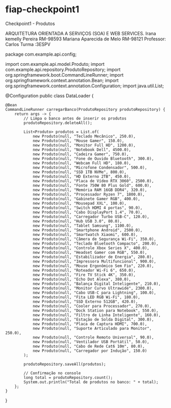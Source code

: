 # fiap-checkpoint1
Checkpoint1 - Produtos

ARQUITETURA ORIENTADA A SERVIÇOS (SOA) E WEB SERVICES.
Irana kemelly Pereira RM-98593
Mariana Aparecida de Melo RM-98121
Professor: Carlos 			 Turma :3ESPV

package com.example.api.config;

import com.example.api.model.Produto;
import com.example.api.repository.ProdutoRepository;
import org.springframework.boot.CommandLineRunner;
import org.springframework.context.annotation.Bean;
import org.springframework.context.annotation.Configuration;
import java.util.List;

@Configuration
public class DataLoader {

    @Bean
    CommandLineRunner carregarBanco(ProdutoRepository produtoRepository) {
        return args -> {
            // Limpa o banco antes de inserir os produtos
            produtoRepository.deleteAll();

            List<Produto> produtos = List.of(
                new Produto(null, "Teclado Mecânico", 250.0),
                new Produto(null, "Mouse Gamer", 150.0),
                new Produto(null, "Monitor Full HD", 1200.0),
                new Produto(null, "Notebook Dell", 4500.0),
                new Produto(null, "Cadeira Gamer", 750.0),
                new Produto(null, "Fone de Ouvido Bluetooth", 300.0),
                new Produto(null, "Webcam Full HD", 180.0),
                new Produto(null, "Microfone Condensador", 500.0),
                new Produto(null, "SSD 1TB NVMe", 800.0),
                new Produto(null, "HD Externo 2TB", 450.0),
                new Produto(null, "Placa de Vídeo RTX 3060", 2500.0),
                new Produto(null, "Fonte 750W 80 Plus Gold", 600.0),
                new Produto(null, "Memória RAM 16GB DDR4", 320.0),
                new Produto(null, "Processador Ryzen 7", 1800.0),
                new Produto(null, "Gabinete Gamer RGB", 400.0),
                new Produto(null, "Mousepad XXL", 100.0),
                new Produto(null, "Switch HDMI 4 portas", 90.0),
                new Produto(null, "Cabo DisplayPort 1.4", 70.0),
                new Produto(null, "Carregador Turbo USB-C", 120.0),
                new Produto(null, "Hub USB 3.0", 80.0),
                new Produto(null, "Tablet Samsung", 1100.0),
                new Produto(null, "Smartphone Android", 2500.0),
                new Produto(null, "Smartwatch Xiaomi", 600.0),
                new Produto(null, "Câmera de Segurança Wi-Fi", 350.0),
                new Produto(null, "Teclado Bluetooth Compacto", 200.0),
                new Produto(null, "Controle Xbox Series X", 400.0),
                new Produto(null, "Headset Gamer com RGB", 550.0),
                new Produto(null, "Estabilizador de Energia", 280.0),
                new Produto(null, "Impressora Multifuncional", 900.0),
                new Produto(null, "Mouse Ergonômico Sem Fio", 220.0),
                new Produto(null, "Roteador Wi-Fi 6", 650.0),
                new Produto(null, "Fire TV Stick 4K", 350.0),
                new Produto(null, "Echo Dot Alexa", 380.0),
                new Produto(null, "Balança Digital Inteligente", 210.0),
                new Produto(null, "Monitor Curvo Ultrawide", 2300.0),
                new Produto(null, "Cabo USB-C para Lightning", 100.0),
                new Produto(null, "Fita LED RGB Wi-Fi", 180.0),
                new Produto(null, "SSD Externo 512GB", 420.0),
                new Produto(null, "Cooler para Processador", 270.0),
                new Produto(null, "Dock Station para Notebook", 550.0),
                new Produto(null, "Filtro de Linha Inteligente", 160.0),
                new Produto(null, "Estação de Solda Digital", 300.0),
                new Produto(null, "Placa de Captura HDMI", 700.0),
                new Produto(null, "Suporte Articulado para Monitor", 250.0),
                new Produto(null, "Controle Remoto Universal", 90.0),
                new Produto(null, "Ventilador USB Portátil", 50.0),
                new Produto(null, "Cabo de Rede Cat6 10m", 80.0),
                new Produto(null, "Carregador por Indução", 150.0)
            );

            produtoRepository.saveAll(produtos);

            // Confirmação no console
            long total = produtoRepository.count();
            System.out.println("Total de produtos no banco: " + total);
        };
    }
}





